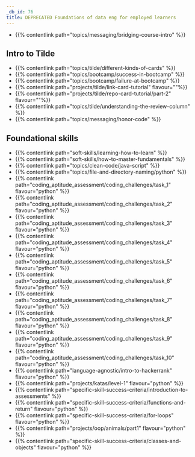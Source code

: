 ```yaml
---
_db_id: 76
title: DEPRECATED Foundations of data eng for employed learners
---
```


- {{% contentlink path="topics/messaging/bridging-course-intro" %}}

## Intro to Tilde

- {{% contentlink path="topics/tilde/different-kinds-of-cards" %}}
- {{% contentlink path="topics/bootcamp/success-in-bootcamp" %}}
- {{% contentlink path="topics/bootcamp/failure-at-bootcamp" %}}
- {{% contentlink path="projects/tilde/link-card-tutorial" flavour=""%}}
- {{% contentlink path="projects/tilde/repo-card-tutorial/part-2" flavour=""%}}
- {{% contentlink path="topics/tilde/understanding-the-review-column" %}}
- {{% contentlink path="topics/messaging/honor-code" %}}

## Foundational skills

- {{% contentlink path="soft-skills/learning-how-to-learn" %}}
- {{% contentlink path="soft-skills/how-to-master-fundamentals" %}}
- {{% contentlink path="topics/clean-code/java-script" %}}
- {{% contentlink path="topics/file-and-directory-naming/python" %}}
- {{% contentlink path="coding_aptitude_assessment/coding_challenges/task_1" flavour="python" %}}
- {{% contentlink path="coding_aptitude_assessment/coding_challenges/task_2" flavour="python" %}}
- {{% contentlink path="coding_aptitude_assessment/coding_challenges/task_3"  flavour="python" %}}
- {{% contentlink path="coding_aptitude_assessment/coding_challenges/task_4" flavour="python" %}}
- {{% contentlink path="coding_aptitude_assessment/coding_challenges/task_5" flavour="python" %}}
- {{% contentlink path="coding_aptitude_assessment/coding_challenges/task_6" flavour="python" %}}
- {{% contentlink path="coding_aptitude_assessment/coding_challenges/task_7" flavour="python" %}}
- {{% contentlink path="coding_aptitude_assessment/coding_challenges/task_8" flavour="python" %}}
- {{% contentlink path="coding_aptitude_assessment/coding_challenges/task_9" flavour="python" %}}
- {{% contentlink path="coding_aptitude_assessment/coding_challenges/task_10" flavour="python" %}}
- {{% contentlink path="language-agnostic/intro-to-hackerrank" flavour="python" %}}
- {{% contentlink path="projects/katas/level-1" flavour="python" %}}
- {{% contentlink path="specific-skill-success-criteria/introduction-to-assessments" %}}
- {{% contentlink path="specific-skill-success-criteria/functions-and-return" flavour="python" %}}
- {{% contentlink path="specific-skill-success-criteria/for-loops" flavour="python" %}}
- {{% contentlink path="projects/oop/animals/part1"  flavour="python" %}}
- {{% contentlink path="specific-skill-success-criteria/classes-and-objects" flavour="python" %}}

